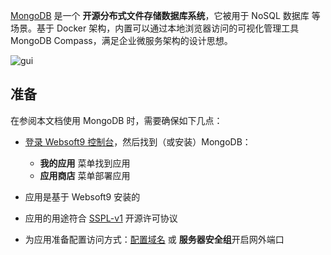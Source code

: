 [MongoDB](https://www.mongodb.com/) 是一个 **开源分布式文件存储数据库系统**，它被用于 NoSQL 数据库  等场景。基于 Docker 架构，内置可以通过本地浏览器访问的可视化管理工具 MongoDB Compass，满足企业微服务架构的设计思想。


![gui](http://libs.websoft9.com/Websoft9/DocsPicture/zh/mongodb/mongodb-gui-websoft9.png)


## 准备

在参阅本文档使用 MongoDB 时，需要确保如下几点：

- [登录 Websoft9 控制台](./login-console)，然后找到（或安装）MongoDB：
  - **我的应用** 菜单找到应用 
  - **应用商店** 菜单部署应用

- 应用是基于 Websoft9 安装的


- 应用的用途符合 [SSPL-v1](https://www.mongodb.com/licensing/server-side-public-license) 开源许可协议


- 为应用准备配置访问方式：[配置域名](./domain-set) 或 **服务器安全组**开启网外端口